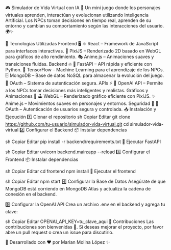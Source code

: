 🎮 Simulador de Vida Virtual con IA 🤖
Un mini juego donde los personajes virtuales aprenden, interactúan y evolucionan utilizando Inteligencia Artificial. Los NPCs toman decisiones en tiempo real, aprenden de su entorno y cambian su comportamiento según las interacciones del usuario. 🌍✨

🚀 Tecnologías Utilizadas
Frontend 🖥️
⚛ React – Framework de JavaScript para interfaces interactivas.
🎨 PixiJS – Renderizado 2D basado en WebGL para gráficos de alto rendimiento.
🎭 Anime.js – Animaciones suaves y transiciones fluidas.
Backend 🔥
🐍 FastAPI – API rápida y eficiente con Python.
🧠 TensorFlow – Machine Learning para el aprendizaje de los NPCs.
🗄️ MongoDB – Base de datos NoSQL para almacenar la evolución del juego.
🔐 OAuth – Sistema de autenticación segura.
APIs ⚡
🤖 OpenAI API – Permite a los NPCs tomar decisiones más inteligentes y realistas.
Gráficos y Animaciones 🎨
🕹 WebGL – Renderizado gráfico eficiente con PixiJS.
✨ Anime.js – Movimientos suaves en personajes y entornos.
Seguridad 🔐
🏰 OAuth – Autenticación de usuarios segura y controlada.
📥 Instalación y Ejecución
1️⃣ Clonar el repositorio
sh
Copiar
Editar
git clone https://github.com/tu-usuario/simulador-vida-virtual.git
cd simulador-vida-virtual
2️⃣ Configurar el Backend
📦 Instalar dependencias

sh
Copiar
Editar
pip install -r backend/requirements.txt
🚀 Ejecutar FastAPI

sh
Copiar
Editar
uvicorn backend.main:app --reload
3️⃣ Configurar el Frontend
📦 Instalar dependencias

sh
Copiar
Editar
cd frontend
npm install
🚀 Ejecutar el frontend

sh
Copiar
Editar
npm start
4️⃣ Configurar la Base de Datos
Asegúrate de que MongoDB está corriendo en MongoDB Atlas y actualiza la cadena de conexión en el backend.

5️⃣ Configurar la OpenAI API
Crea un archivo .env en el backend y agrega tu clave:

sh
Copiar
Editar
OPENAI_API_KEY=tu_clave_aqui
🤝 Contribuciones
Las contribuciones son bienvenidas 🎉. Si deseas mejorar el proyecto, por favor abre un pull request o crea un issue para discutirlo.

📌 Desarrollado con ❤️ por
Marian Molina López ✨
